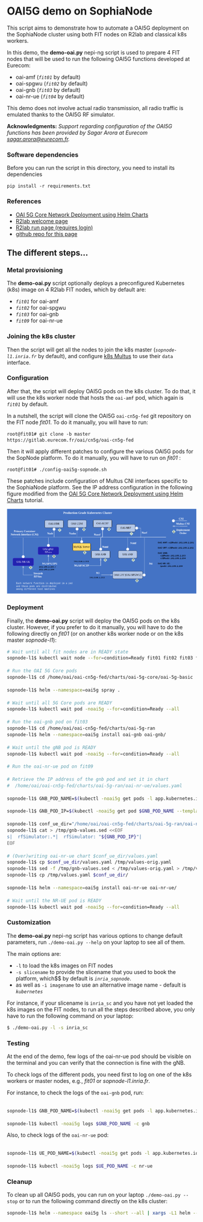 # OAI5G demo on SophiaNode

This script aims to demonstrate how to automate a OAI5G deployment on the SophiaNode cluster
using both FIT nodes on R2lab and classical k8s workers.

In this demo, the **demo-oai.py** nepi-ng script is used to prepare 4 FIT nodes that will be used to run the following OAI5G functions developed at Eurecom:

* oai-amf (*`fit01`* by default)
* oai-spgwu (*`fit02`* by default)
* oai-gnb (*`fit03`* by default)
* oai-nr-ue (*`fit04`* by default)

This demo does not involve actual radio transmission, all radio traffic is emulated thanks to the OAI5G RF simulator.


**Acknowledgments:** _Support regarding configuration of the OAI5G functions has been provided by
Sagar Arora at Eurecom <sagar.arora@eurecom.fr>._

### Software dependencies

Before you can run the script in this directory, you need to install its dependencies

    pip install -r requirements.txt

### References

* [OAI 5G Core Network Deployment using Helm Charts](https://gitlab.eurecom.fr/oai/cn5g/oai-cn5g-fed/-/blob/master/docs/DEPLOY_SA5G_HC.md)
* [R2lab welcome page](https://r2lab.inria.fr/)
* [R2lab run page (requires login)](https://r2lab.inria.fr/run.md)
* [github repo for this page](https://github.com/sopnode/oai5g-rfsim)


## The different steps...

### Metal provisioning

The **demo-oai.py** script optionally deploys a preconfigured Kubernetes (k8s) image on 4 R2lab FIT nodes, which by default are:

* *`fit01`* for oai-amf
* *`fit02`* for oai-spgwu
* *`fit03`* for oai-gnb
* *`fit09`* for oai-nr-ue

### Joining the k8s cluster
Then the script will get all the nodes to join the k8s master (*`sopnode-l1.inria.fr`* by default), and configure [k8s Multus](https://github.com/k8snetworkplumbingwg/multus-cni) to use their `data` interface.

### Configuration
After that, the script will deploy OAI5G pods on the k8s cluster. To do that, it will use the k8s worker node that hosts the `oai-amf` pod, which again is *`fit01`* by default.

In a nutshell, the script will clone the OAI5G `oai-cn5g-fed` git repository on the FIT node *fit01*. To do it manually, you will have to run:

```
root@fit01# git clone -b master https://gitlab.eurecom.fr/oai/cn5g/oai-cn5g-fed
```
Then it will apply different patches to configure the various OAI5G pods for the SopNode platform. To do it manually, you will have to run on *fit01* :

```
root@fit01# ./config-oai5g-sopnode.sh
```

These patches include configuration of Multus CNI interfaces specific to the SophiaNode platform. See the IP address configuration in the following figure modified from the [OAI 5G Core Network Deployment using Helm Charts](https://gitlab.eurecom.fr/oai/cn5g/oai-cn5g-fed/-/blob/master/docs/DEPLOY_SA5G_HC.md) tutorial.

![Multus CNI Configuration](./helm-chart-basic-cni.png)

### Deployment

Finally, the **demo-oai.py** script will deploy the OAI5G pods on the k8s cluster. However, if you prefer to do it manually, you will have to do the following directly on *fit01* (or on another k8s worker node or on the k8s master *sopnode-l1*):


```bash
# Wait until all fit nodes are in READY state
sopnode-l1$ kubectl wait node --for=condition=Ready fit01 fit02 fit03 fit09

# Run the OAI 5G Core pods
sopnode-l1$ cd /home/oai/oai-cn5g-fed/charts/oai-5g-core/oai-5g-basic

sopnode-l1$ helm --namespace=oai5g spray .

# Wait until all 5G Core pods are READY
sopnode-l1$ kubectl wait pod -noai5g --for=condition=Ready --all

# Run the oai-gnb pod on fit03
sopnode-l1$ cd /home/oai/oai-cn5g-fed/charts/oai-5g-ran
sopnode-l1$ helm --namespace=oai5g install oai-gnb oai-gnb/

# Wait until the gNB pod is READY
sopnode-l1$ kubectl wait pod -noai5g --for=condition=Ready --all

# Run the oai-nr-ue pod on fit09

# Retrieve the IP address of the gnb pod and set it in chart
#  /home/oai/oai-cn5g-fed/charts/oai-5g-ran/oai-nr-ue/values.yaml

sopnode-l1$ GNB_POD_NAME=$(kubectl -noai5g get pods -l app.kubernetes.io/name=oai-gnb -o jsonpath="{.items[0].metadata.name}")

sopnode-l1$ GNB_POD_IP=$(kubectl -noai5g get pod $GNB_POD_NAME --template '{{.status.podIP}}')

sopnode-l1$ conf_ue_dir="/home/oai/oai-cn5g-fed/charts/oai-5g-ran/oai-nr-ue"
sopnode-l1$ cat > /tmp/gnb-values.sed <<EOF
s|  rfSimulator:.*|  rfSimulator: "${GNB_POD_IP}"|
EOF

# (Over)writing oai-nr-ue chart $conf_ue_dir/values.yaml
sopnode-l1$ cp $conf_ue_dir/values.yaml /tmp/values-orig.yaml
sopnode-l1$ sed -f /tmp/gnb-values.sed < /tmp/values-orig.yaml > /tmp/values.yaml
sopnode-l1$ cp /tmp/values.yaml $conf_ue_dir/

sopnode-l1$ helm --namespace=oai5g install oai-nr-ue oai-nr-ue/

# Wait until the NR-UE pod is READY
sopnode-l1$ kubectl wait pod -noai5g --for=condition=Ready --all

```

### Customization

The **demo-oai.py** nepi-ng script has various options to change default parameters, run ``./demo-oai.py --help`` on your laptop to see all of them.

The main options are:

  * `-l` to load the k8s images on FIT nodes
  * `-s slicename` to provide the slicename that you used to book the platform, which$$ by default is *`inria_sopnode`*.
  * as well as `-i imagename` to use an alternative image name - default is *`kubernetes`*

For instance, if your slicename is `inria_sc` and you have not yet loaded the k8s images on the FIT nodes, to run all the steps described above, you only have to run the following command on your laptop:

```bash
$ ./demo-oai.py -l -s inria_sc
```


### Testing

At the end of the demo, few logs of the oai-nr-ue pod should be visible on the terminal and you can verify that the connection is fine with the gNB.

To check logs of the different pods, you need first to log on one of the k8s workers or master nodes, e.g., *fit01* or *sopnode-l1.inria.fr*.

For instance, to check the logs of the `oai-gnb` pod, run:

``` bash

sopnode-l1$ GNB_POD_NAME=$(kubectl -noai5g get pods -l app.kubernetes.io/name=oai-gnb -o jsonpath="{.items[0].metadata.name}")

sopnode-l1$ kubectl -noai5g logs $GNB_POD_NAME -c gnb
```

Also, to check logs of the `oai-nr-ue` pod:

``` bash

sopnode-l1$ UE_POD_NAME=$(kubectl -noai5g get pods -l app.kubernetes.io/name=oai-nr-ue -o jsonpath="{.items[0].metadata.name}")

sopnode-l1$ kubectl -noai5g logs $UE_POD_NAME -c nr-ue
```

### Cleanup

To clean up all OAI5G pods, you can run on your laptop ``./demo-oai.py --stop`` or to run the following command directly on the k8s cluster:

```bash
sopnode-l1$ helm --namespace oai5g ls --short --all | xargs -L1 helm --namespace oai5g delete
```
